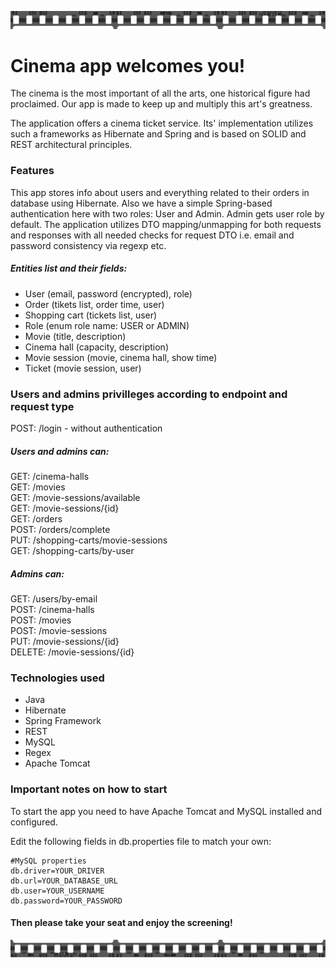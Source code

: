 ![](images/my-strip-top.svg)
# Cinema app welcomes you!
The cinema is the most important of all the arts, one historical figure had proclaimed. Our app is made to 
keep up and multiply this art's greatness.

The application offers a cinema ticket service. Its' implementation utilizes such a frameworks 
as Hibernate and Spring and is based on SOLID and REST architectural principles.

### Features

This app stores info about users and everything related to their orders in database using Hibernate. 
Also we have a simple Spring-based authentication here with two roles: User and Admin. 
Admin gets user role by default. 
The application utilizes DTO mapping/unmapping for both requests and responses with all needed 
checks for request DTO i.e. email and password consistency via regexp etc.

##### Entities list and their fields:

* User (email, password (encrypted), role)
* Order (tikets list, order time, user)
* Shopping cart (tickets list, user)
* Role (enum role name: USER or ADMIN)
* Movie (title, description)
* Cinema hall (capacity, description)
* Movie session (movie, cinema hall, show time)
* Ticket (movie session, user)

### Users and admins privilleges according to endpoint and request type

POST: /login - without authentication

##### Users and admins can:

GET: /cinema-halls<br>
GET: /movies<br>
GET: /movie-sessions/available<br>
GET: /movie-sessions/{id}<br>
GET: /orders<br>
POST: /orders/complete<br>
PUT: /shopping-carts/movie-sessions<br>
GET: /shopping-carts/by-user<br>

##### Admins can:

GET: /users/by-email<br>
POST: /cinema-halls<br>
POST: /movies<br>
POST: /movie-sessions<br>
PUT: /movie-sessions/{id}<br>
DELETE: /movie-sessions/{id}<br>

### Technologies used

* Java
* Hibernate
* Spring Framework
* REST
* MySQL
* Regex
* Apache Tomcat

### Important notes on how to start

To start the app you need to have Apache Tomcat and MySQL installed and configured.

Edit the following fields in db.properties file to match your own: 

```
#MySQL properties
db.driver=YOUR_DRIVER
db.url=YOUR_DATABASE_URL
db.user=YOUR_USERNAME
db.password=YOUR_PASSWORD
```

#### Then please take your seat and enjoy the screening!
![](images/my-strip-bottom.svg)   
